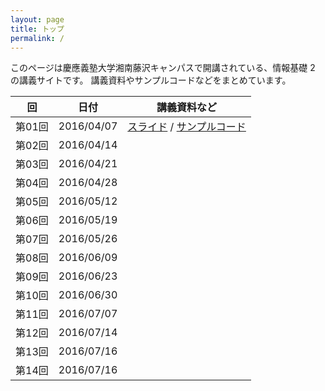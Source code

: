 ```yaml
---
layout: page
title: トップ
permalink: /
---
```


このページは慶應義塾大学湘南藤沢キャンパスで開講されている、情報基礎 2 の講義サイトです。
講義資料やサンプルコードなどをまとめています。

|回|日付|講義資料など|
|--|----|------|
|第01回|2016/04/07|[スライド](slide01) / [サンプルコード](https://github.com/sfcjs2016s/sample01) |
|第02回|2016/04/14||
|第03回|2016/04/21||
|第04回|2016/04/28||
|第05回|2016/05/12||
|第06回|2016/05/19||
|第07回|2016/05/26||
|第08回|2016/06/09||
|第09回|2016/06/23||
|第10回|2016/06/30||
|第11回|2016/07/07||
|第12回|2016/07/14||
|第13回|2016/07/16||
|第14回|2016/07/16||
